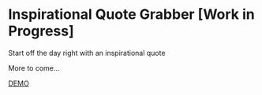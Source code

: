# Inspirational Quote Grabber [Work in Progress]
Start off the day right with an inspirational quote

More to come...

<a href="http://35.153.201.35/quote/list">DEMO</a>
